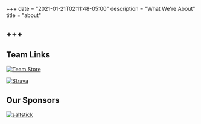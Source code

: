 +++
date = "2021-01-21T02:11:48-05:00"
description = "What We're About"
title = "about"

+++
---
## Team Links

[![Team Store](https://pr-or-er.com/wp-content/uploads/2020/06/cropped-Final-PR-or-ER-Logo-EST-2017.png)](https://pr-or-er.com/)

[![Strava](https://f000.backblazeb2.com/file/mostlyharmless/strava_logo_orange.png)](https://www.strava.com/clubs/PRorERStrava)


## Our Sponsors

[![saltstick](https://f000.backblazeb2.com/file/mostlyharmless/salt-stick.jpg)](https://saltstick.com/)
